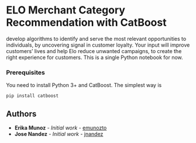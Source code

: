 # ELO Merchant Category Recommendation with CatBoost

develop algorithms to identify and serve the most relevant opportunities to individuals, by uncovering signal in customer loyalty. Your input will improve customers’ lives and help Elo reduce unwanted campaigns, to create the right experience for customers. 
This is  a single Python notebook for now.

### Prerequisites

You need to install Python 3+ and CatBoost. The simplest way is
```
pip install catboost
```

## Authors

* **Erika Munoz** - *Initial work* - [emunozto](https://github.com/emunozto)
* **Jose Nandez** - *Initial work* - [jnandez](https://github.com/jnandez)

